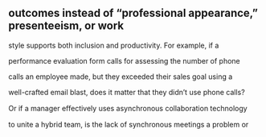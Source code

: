 ## outcomes instead of “professional appearance,” presenteeism, or work

style supports both inclusion and productivity. For example, if a

performance evaluation form calls for assessing the number of phone

calls an employee made, but they exceeded their sales goal using a

well-crafted email blast, does it matter that they didn’t use phone calls?

Or if a manager eﬀectively uses asynchronous collaboration technology

to unite a hybrid team, is the lack of synchronous meetings a problem or